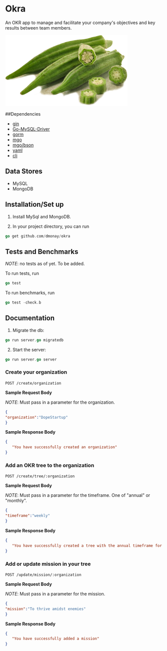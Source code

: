 Okra
=======================

An OKR app to manage and facilitate your company's objectives and key results between team members.

![](okra.png)

##Dependencies
- [gin](github.com/gin-gonic/gin)
- [Go-MySQL-Driver](https://github.com/go-sql-driver/mysql)
- [gorm](github.com/jinzhu/gorm)
- [mgo](gopkg.in/mgo.v2)
- [mgo/bson](gopkg.in/mgo.v2/bson)
- [yaml](gopkg.in/yaml.v1)
- [cli](github.com/codegangsta/cli)

## Data Stores

- MySQL
- MongoDB

## Installation/Set up

1. Install MySql and MongoDB.

2. In your project directory, you can run

``` go
go get github.com/dmonay/okra
```


## Tests and Benchmarks


*NOTE*: no tests as of yet. To be added. 

To run tests, run 

```go
go test
```



To run benchmarks, run

```go 
go test -check.b
```

## Documentation

1. Migrate the db:

```go 
go run server.go migratedb
```

2. Start the server: 

```go 
go run server.go server
```

### Create your organization

    POST /create/organization
    

**Sample Request Body**

*NOTE*: Must pass in a parameter for the organization.

```json
{
"organization":"DopeStartup"
}
```


**Sample Response Body**

```json
{
   "You have successfully created an organization"
}
```


### Add an OKR tree to the organization

    POST /create/tree/:organization
    

**Sample Request Body**

*NOTE*: Must pass in a parameter for the timeframe. One of "annual" or "monthly".

```json
{
"timeframe":"weekly"
}
```


**Sample Response Body**

```json
{
   "You have successfully created a tree with the annual timeframe for the DopeStartup organization"
}
```

### Add or update mission in your tree

    POST /update/mission/:organization
    

**Sample Request Body**

*NOTE*: Must pass in a parameter for the mission.

```json
{
"mission":"To thrive amidst enemies"
}
```


**Sample Response Body**

```json
{
   "You have successfully added a mission"
}
```
 	